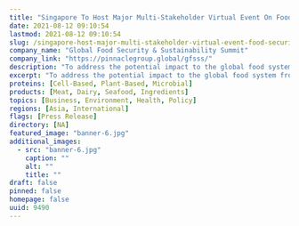 ```yaml
---
title: "Singapore To Host Major Multi-Stakeholder Virtual Event On Food Security & Sustainability In Partnership With UNDP & APEC"
date: 2021-08-12 09:10:54
lastmod: 2021-08-12 09:10:54
slug: /singapore-host-major-multi-stakeholder-virtual-event-food-security-sustainability
company_name: "Global Food Security & Sustainability Summit"
company_link: "https://pinnaclegroup.global/gfsss/"
description: "To address the potential impact to the global food system from the twin effects of the Covid-19 pandemic and climate change, government officials and top-level executives from the Asia Pacific region will be attending the Global Food Security & Sustainability Virtual Summit 2021 on 17 September 2021."
excerpt: "To address the potential impact to the global food system from the twin effects of the Covid-19 pandemic and climate change, government officials and top-level executives from the Asia Pacific region will be attending the Global Food Security & Sustainability Virtual Summit 2021 on 17 September 2021."
proteins: [Cell-Based, Plant-Based, Microbial]
products: [Meat, Dairy, Seafood, Ingredients]
topics: [Business, Environment, Health, Policy]
regions: [Asia, International]
flags: [Press Release]
directory: [NA]
featured_image: "banner-6.jpg"
additional_images:
  - src: "banner-6.jpg"
    caption: ""
    alt: ""
    title: ""
draft: false
pinned: false
homepage: false
uuid: 9490
---
```

